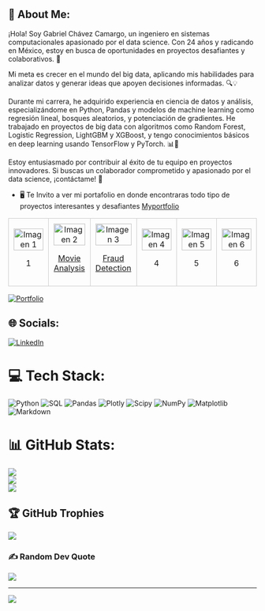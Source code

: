 
## 💫 About Me:
¡Hola! Soy Gabriel Chávez Camargo, un ingeniero en sistemas computacionales apasionado por el data science. Con 24 años y radicando en México, estoy en busca de oportunidades en proyectos desafiantes y colaborativos. 🌟

Mi meta es crecer en el mundo del big data, aplicando mis habilidades para analizar datos y generar ideas que apoyen decisiones informadas. 🔍💡

Durante mi carrera, he adquirido experiencia en ciencia de datos y análisis, especializándome en Python, Pandas y modelos de machine learning como regresión lineal, bosques aleatorios, y potenciación de gradientes. He trabajado en proyectos de big data con algoritmos como Random Forest, Logistic Regression, LightGBM y XGBoost, y tengo conocimientos básicos en deep learning usando TensorFlow y PyTorch. 📊🤖

Estoy entusiasmado por contribuir al éxito de tu equipo en proyectos innovadores. Si buscas un colaborador comprometido y apasionado por el data science, ¡contáctame! 🚀

* 🖥️ Te Invito a ver mi portafolio en donde encontraras todo tipo de proyectos interesantes y desafiantes [Myportfolio](http://gabrielchavezc.github.io/)
<table>
  <tr>
    <td style="border: 1px solid #ccc; padding: 10px; text-align: center;">
      <img src="https://via.placeholder.com/150" alt="Imagen 1" style="width:100%;">
      <p>1</p>
    </td>
    <td style="border: 1px solid #ccc; padding: 10px; text-align: center;">
      <img src="https://i.postimg.cc/HsBDT4gk/movies.png" alt="Imagen 2" style="width:100%;">
     <p><a href="https://gabrielchavezc.github.io/projects/movies_proyect.html">Movie Analysis</a></p>
    </td>
    <td style="border: 1px solid #ccc; padding: 10px; text-align: center;">
      <img src="https://i.postimg.cc/9XkQchtk/fraude.png" alt="Imagen 3" style="width:100%;">
     <p><a href="https://drive.google.com/file/d/1p2QzXY-PZSzsio_2u9Ule-6Vz5RYHgJ7/view">Fraud Detection</a></p>
    </td>
    <td style="border: 1px solid #ccc; padding: 10px; text-align: center;">
      <img src="https://via.placeholder.com/150" alt="Imagen 4" style="width:100%;">
      <p>4</p>
    </td>
    <td style="border: 1px solid #ccc; padding: 10px; text-align: center;">
      <img src="https://via.placeholder.com/150" alt="Imagen 5" style="width:100%;">
      <p link=""> 5</p>
    </td>
    <td style="border: 1px solid #ccc; padding: 10px; text-align: center;">
      <img src="https://via.placeholder.com/150" alt="Imagen 6" style="width:100%;">
      <p> 6</p>
    </td>
  </tr>
</table>

[![Portfolio](https://img.shields.io/badge/Portfolio-%23000000.svg?style=for-the-badge&logo=firefox&logoColor=#FF7139)](https://gabrielchavezc.github.io/)



## 🌐 Socials:
[![LinkedIn](https://img.shields.io/badge/LinkedIn-%230077B5.svg?logo=linkedin&logoColor=white)](https://www.linkedin.com/in/gabriel-ch%C3%A1vez-ds/)

# 💻 Tech Stack:
![Python](https://img.shields.io/badge/python-3670A0?style=for-the-badge&logo=python&logoColor=ffdd54) ![SQL](https://img.shields.io/badge/SQL-%2300f.svg?style=for-the-badge&logo=mysql&logoColor=white)
 ![Pandas](https://img.shields.io/badge/pandas-%23150458.svg?style=for-the-badge&logo=pandas&logoColor=white) ![Plotly](https://img.shields.io/badge/Plotly-%233F4F75.svg?style=for-the-badge&logo=plotly&logoColor=white) ![Scipy](https://img.shields.io/badge/SciPy-%230C55A5.svg?style=for-the-badge&logo=scipy&logoColor=%white) ![NumPy](https://img.shields.io/badge/numpy-%23013243.svg?style=for-the-badge&logo=numpy&logoColor=white) ![Matplotlib](https://img.shields.io/badge/Matplotlib-%23ffffff.svg?style=for-the-badge&logo=Matplotlib&logoColor=black) ![Markdown](https://img.shields.io/badge/markdown-%23000000.svg?style=for-the-badge&logo=markdown&logoColor=white)
# 📊 GitHub Stats:
![](https://github-readme-stats.vercel.app/api?username=GabrielChavezC&theme=tokyonight&hide_border=false&include_all_commits=false&count_private=false)<br/>
![](https://github-readme-streak-stats.herokuapp.com/?user=GabrielChavezC&theme=tokyonight&hide_border=false)<br/>
![](https://github-readme-stats.vercel.app/api/top-langs/?username=GabrielChavezC&theme=tokyonight&hide_border=false&include_all_commits=false&count_private=false&layout=compact)

## 🏆 GitHub Trophies
![](https://github-profile-trophy.vercel.app/?username=GabrielChavezC&theme=nord&no-frame=false&no-bg=true&margin-w=4)

### ✍️ Random Dev Quote
![](https://quotes-github-readme.vercel.app/api?type=horizontal&theme=radical)

---
[![](https://visitcount.itsvg.in/api?id=GabrielChavezC&icon=0&color=0)](https://visitcount.itsvg.in)

<!-- Proudly created with GPRM ( https://gprm.itsvg.in ) -->
